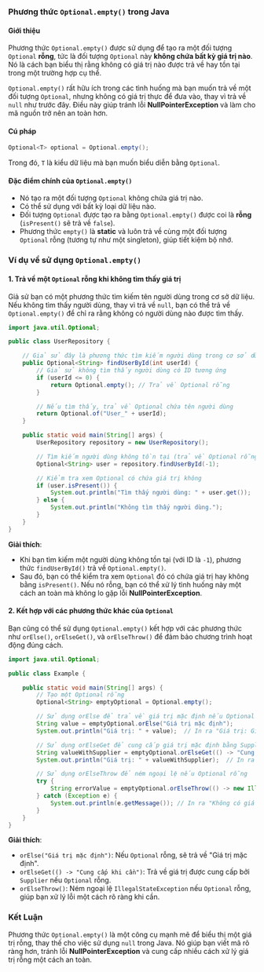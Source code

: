 ### Phương thức `Optional.empty()` trong Java

#### Giới thiệu

Phương thức `Optional.empty()` được sử dụng để tạo ra một đối tượng `Optional` **rỗng**, tức là đối tượng `Optional` này **không chứa bất kỳ giá trị nào**. Nó là cách bạn biểu thị rằng không có giá trị nào được trả về hay tồn tại trong một trường hợp cụ thể.

`Optional.empty()` rất hữu ích trong các tình huống mà bạn muốn trả về một đối tượng `Optional`, nhưng không có giá trị thực để đưa vào, thay vì trả về `null` như trước đây. Điều này giúp tránh lỗi **NullPointerException** và làm cho mã nguồn trở nên an toàn hơn.

#### Cú pháp

```java
Optional<T> optional = Optional.empty();
```

Trong đó, `T` là kiểu dữ liệu mà bạn muốn biểu diễn bằng `Optional`.

#### Đặc điểm chính của `Optional.empty()`
- Nó tạo ra một đối tượng `Optional` không chứa giá trị nào.
- Có thể sử dụng với bất kỳ loại dữ liệu nào.
- Đối tượng `Optional` được tạo ra bằng `Optional.empty()` được coi là **rỗng** (`isPresent()` sẽ trả về `false`).
- Phương thức `empty()` là **static** và luôn trả về cùng một đối tượng `Optional` rỗng (tương tự như một singleton), giúp tiết kiệm bộ nhớ.

### Ví dụ về sử dụng `Optional.empty()`

#### 1. Trả về một `Optional` rỗng khi không tìm thấy giá trị

Giả sử bạn có một phương thức tìm kiếm tên người dùng trong cơ sở dữ liệu. Nếu không tìm thấy người dùng, thay vì trả về `null`, bạn có thể trả về `Optional.empty()` để chỉ ra rằng không có người dùng nào được tìm thấy.

```java
import java.util.Optional;

public class UserRepository {

    // Giả sử đây là phương thức tìm kiếm người dùng trong cơ sở dữ liệu
    public Optional<String> findUserById(int userId) {
        // Giả sử không tìm thấy người dùng có ID tương ứng
        if (userId <= 0) {
            return Optional.empty(); // Trả về Optional rỗng
        }

        // Nếu tìm thấy, trả về Optional chứa tên người dùng
        return Optional.of("User_" + userId);
    }

    public static void main(String[] args) {
        UserRepository repository = new UserRepository();

        // Tìm kiếm người dùng không tồn tại (trả về Optional rỗng)
        Optional<String> user = repository.findUserById(-1);

        // Kiểm tra xem Optional có chứa giá trị không
        if (user.isPresent()) {
            System.out.println("Tìm thấy người dùng: " + user.get());
        } else {
            System.out.println("Không tìm thấy người dùng.");
        }
    }
}
```

**Giải thích**:
- Khi bạn tìm kiếm một người dùng không tồn tại (với ID là `-1`), phương thức `findUserById()` trả về `Optional.empty()`.
- Sau đó, bạn có thể kiểm tra xem `Optional` đó có chứa giá trị hay không bằng `isPresent()`. Nếu nó rỗng, bạn có thể xử lý tình huống này một cách an toàn mà không lo gặp lỗi **NullPointerException**.

#### 2. Kết hợp với các phương thức khác của `Optional`

Bạn cũng có thể sử dụng `Optional.empty()` kết hợp với các phương thức như `orElse()`, `orElseGet()`, và `orElseThrow()` để đảm bảo chương trình hoạt động đúng cách.

```java
import java.util.Optional;

public class Example {

    public static void main(String[] args) {
        // Tạo một Optional rỗng
        Optional<String> emptyOptional = Optional.empty();

        // Sử dụng orElse để trả về giá trị mặc định nếu Optional rỗng
        String value = emptyOptional.orElse("Giá trị mặc định");
        System.out.println("Giá trị: " + value);  // In ra "Giá trị: Giá trị mặc định"

        // Sử dụng orElseGet để cung cấp giá trị mặc định bằng Supplier
        String valueWithSupplier = emptyOptional.orElseGet(() -> "Cung cấp khi cần");
        System.out.println("Giá trị: " + valueWithSupplier);  // In ra "Giá trị: Cung cấp khi cần"

        // Sử dụng orElseThrow để ném ngoại lệ nếu Optional rỗng
        try {
            String errorValue = emptyOptional.orElseThrow(() -> new IllegalStateException("Không có giá trị!"));
        } catch (Exception e) {
            System.out.println(e.getMessage()); // In ra "Không có giá trị!"
        }
    }
}
```

**Giải thích**:
- `orElse("Giá trị mặc định")`: Nếu `Optional` rỗng, sẽ trả về "Giá trị mặc định".
- `orElseGet(() -> "Cung cấp khi cần")`: Trả về giá trị được cung cấp bởi `Supplier` nếu `Optional` rỗng.
- `orElseThrow()`: Ném ngoại lệ `IllegalStateException` nếu `Optional` rỗng, giúp bạn xử lý lỗi một cách rõ ràng khi cần.

### Kết Luận

Phương thức `Optional.empty()` là một công cụ mạnh mẽ để biểu thị một giá trị rỗng, thay thế cho việc sử dụng `null` trong Java. Nó giúp bạn viết mã rõ ràng hơn, tránh lỗi **NullPointerException** và cung cấp nhiều cách xử lý giá trị rỗng một cách an toàn.